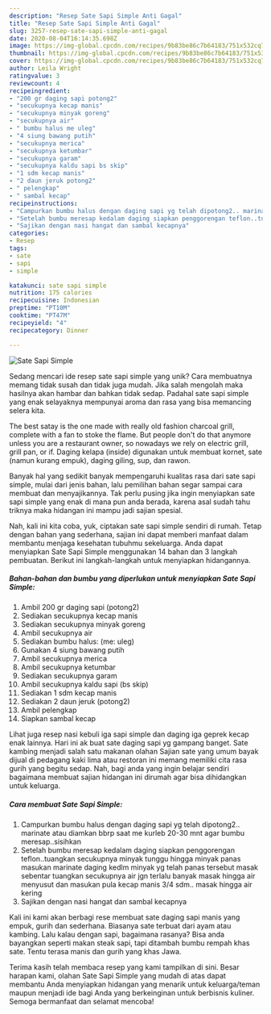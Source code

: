 ```yaml
---
description: "Resep Sate Sapi Simple Anti Gagal"
title: "Resep Sate Sapi Simple Anti Gagal"
slug: 3257-resep-sate-sapi-simple-anti-gagal
date: 2020-08-04T16:14:35.698Z
image: https://img-global.cpcdn.com/recipes/9b83be86c7b64183/751x532cq70/sate-sapi-simple-foto-resep-utama.jpg
thumbnail: https://img-global.cpcdn.com/recipes/9b83be86c7b64183/751x532cq70/sate-sapi-simple-foto-resep-utama.jpg
cover: https://img-global.cpcdn.com/recipes/9b83be86c7b64183/751x532cq70/sate-sapi-simple-foto-resep-utama.jpg
author: Leila Wright
ratingvalue: 3
reviewcount: 4
recipeingredient:
- "200 gr daging sapi potong2"
- "secukupnya kecap manis"
- "secukupnya minyak goreng"
- "secukupnya air"
- " bumbu halus me uleg"
- "4 siung bawang putih"
- "secukupnya merica"
- "secukupnya ketumbar"
- "secukupnya garam"
- "secukupnya kaldu sapi bs skip"
- "1 sdm kecap manis"
- "2 daun jeruk potong2"
- " pelengkap"
- " sambal kecap"
recipeinstructions:
- "Campurkan bumbu halus dengan daging sapi yg telah dipotong2.. marinate atau diamkan bbrp saat me kurleb 20-30 mnt agar bumbu meresap..sisihkan"
- "Setelah bumbu meresap kedalam daging siapkan penggorengan teflon..tuangkan secukupnya minyak tunggu hingga minyak panas masukan marinate daging kedlm minyak yg telah panas tersebut masak sebentar tuangkan secukupnya air jgn terlalu banyak masak hingga air menyusut dan masukan pula kecap manis 3/4 sdm.. masak hingga air kering"
- "Sajikan dengan nasi hangat dan sambal kecapnya"
categories:
- Resep
tags:
- sate
- sapi
- simple

katakunci: sate sapi simple 
nutrition: 175 calories
recipecuisine: Indonesian
preptime: "PT10M"
cooktime: "PT47M"
recipeyield: "4"
recipecategory: Dinner

---
```



![Sate Sapi Simple](https://img-global.cpcdn.com/recipes/9b83be86c7b64183/751x532cq70/sate-sapi-simple-foto-resep-utama.jpg)

Sedang mencari ide resep sate sapi simple yang unik? Cara membuatnya memang tidak susah dan tidak juga mudah. Jika salah mengolah maka hasilnya akan hambar dan bahkan tidak sedap. Padahal sate sapi simple yang enak selayaknya mempunyai aroma dan rasa yang bisa memancing selera kita.

The best satay is the one made with really old fashion charcoal grill, complete with a fan to stoke the flame. But people don&#39;t do that anymore unless you are a restaurant owner, so nowadays we rely on electric grill, grill pan, or if. Daging kelapa (inside) digunakan untuk membuat kornet, sate (namun kurang empuk), daging giling, sup, dan rawon.

Banyak hal yang sedikit banyak mempengaruhi kualitas rasa dari sate sapi simple, mulai dari jenis bahan, lalu pemilihan bahan segar sampai cara membuat dan menyajikannya. Tak perlu pusing jika ingin menyiapkan sate sapi simple yang enak di mana pun anda berada, karena asal sudah tahu triknya maka hidangan ini mampu jadi sajian spesial.


Nah, kali ini kita coba, yuk, ciptakan sate sapi simple sendiri di rumah. Tetap dengan bahan yang sederhana, sajian ini dapat memberi manfaat dalam membantu menjaga kesehatan tubuhmu sekeluarga. Anda dapat menyiapkan Sate Sapi Simple menggunakan 14 bahan dan 3 langkah pembuatan. Berikut ini langkah-langkah untuk menyiapkan hidangannya.

<!--inarticleads1-->

##### Bahan-bahan dan bumbu yang diperlukan untuk menyiapkan Sate Sapi Simple:

1. Ambil 200 gr daging sapi (potong2)
1. Sediakan secukupnya kecap manis
1. Sediakan secukupnya minyak goreng
1. Ambil secukupnya air
1. Sediakan  bumbu halus: (me: uleg)
1. Gunakan 4 siung bawang putih
1. Ambil secukupnya merica
1. Ambil secukupnya ketumbar
1. Sediakan secukupnya garam
1. Ambil secukupnya kaldu sapi (bs skip)
1. Sediakan 1 sdm kecap manis
1. Sediakan 2 daun jeruk (potong2)
1. Ambil  pelengkap
1. Siapkan  sambal kecap


Lihat juga resep nasi kebuli iga sapi simple dan daging iga geprek kecap enak lainnya. Hari ini ak buat sate daging sapi yg gampang banget. Sate kambing menjadi salah satu makanan olahan Sajian sate yang umum bayak dijual di pedagang kaki lima atau restoran ini memang memiliki cita rasa gurih yang begitu sedap. Nah, bagi anda yang ingin belajar sendiri bagaimana membuat sajian hidangan ini dirumah agar bisa dihidangkan untuk keluarga. 

<!--inarticleads2-->

##### Cara membuat Sate Sapi Simple:

1. Campurkan bumbu halus dengan daging sapi yg telah dipotong2.. marinate atau diamkan bbrp saat me kurleb 20-30 mnt agar bumbu meresap..sisihkan
1. Setelah bumbu meresap kedalam daging siapkan penggorengan teflon..tuangkan secukupnya minyak tunggu hingga minyak panas masukan marinate daging kedlm minyak yg telah panas tersebut masak sebentar tuangkan secukupnya air jgn terlalu banyak masak hingga air menyusut dan masukan pula kecap manis 3/4 sdm.. masak hingga air kering
1. Sajikan dengan nasi hangat dan sambal kecapnya


Kali ini kami akan berbagi rese membuat sate daging sapi manis yang empuk, gurih dan sederhana. Biasanya sate terbuat dari ayam atau kambing. Lalu kalau dengan sapi, bagaimana rasanya? Bisa anda bayangkan seperti makan steak sapi, tapi ditambah bumbu rempah khas sate. Tentu terasa manis dan gurih yang khas Jawa. 

Terima kasih telah membaca resep yang kami tampilkan di sini. Besar harapan kami, olahan Sate Sapi Simple yang mudah di atas dapat membantu Anda menyiapkan hidangan yang menarik untuk keluarga/teman maupun menjadi ide bagi Anda yang berkeinginan untuk berbisnis kuliner. Semoga bermanfaat dan selamat mencoba!
